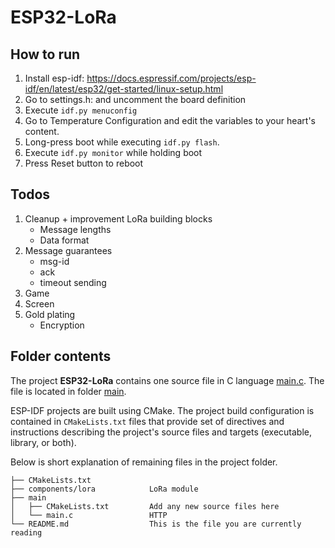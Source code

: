 # ESP32-LoRa

## How to run
1. Install esp-idf: https://docs.espressif.com/projects/esp-idf/en/latest/esp32/get-started/linux-setup.html
2. Go to settings.h: and uncomment the board definition
3. Execute ```idf.py menuconfig```
4. Go to Temperature Configuration and edit the variables to your heart's content.
5. Long-press boot while executing ```idf.py flash```.
6. Execute ```idf.py monitor``` while holding boot
7. Press Reset button to reboot

## Todos
1. Cleanup + improvement LoRa building blocks
    - Message lengths
    - Data format
2. Message guarantees
    - msg-id
    - ack
    - timeout sending
3. Game
4. Screen
5. Gold plating
    - Encryption

## Folder contents

The project **ESP32-LoRa** contains one source file in C language [main.c](main/main.c). The file is located in folder [main](main).

ESP-IDF projects are built using CMake. The project build configuration is contained in `CMakeLists.txt`
files that provide set of directives and instructions describing the project's source files and targets
(executable, library, or both). 

Below is short explanation of remaining files in the project folder.

```
├── CMakeLists.txt
├── components/lora            LoRa module
├── main
│   ├── CMakeLists.txt         Add any new source files here
│   └── main.c                 HTTP 
└── README.md                  This is the file you are currently reading
```
